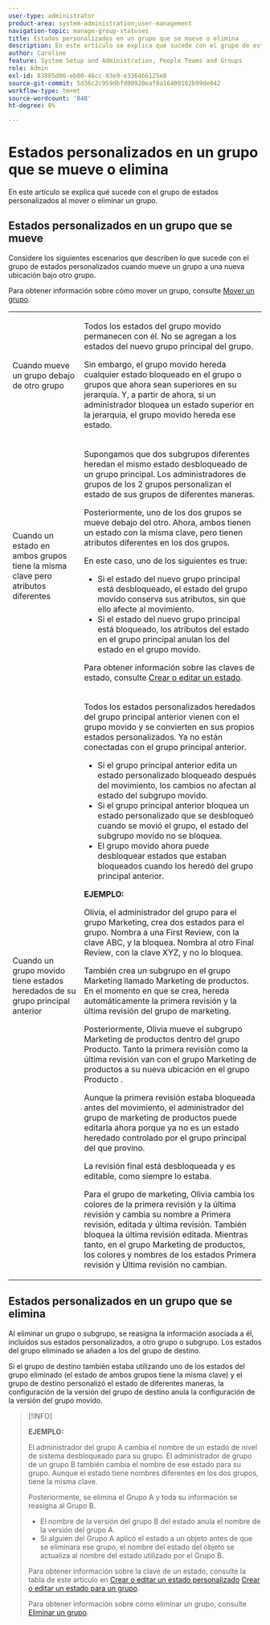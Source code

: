```yaml
---
user-type: administrator
product-area: system-administration;user-management
navigation-topic: manage-group-statuses
title: Estados personalizados en un grupo que se mueve o elimina
description: En este artículo se explica qué sucede con el grupo de estados personalizados al mover o eliminar un grupo.
author: Caroline
feature: System Setup and Administration, People Teams and Groups
role: Admin
exl-id: 83885d86-eb00-46cc-93e9-e3364b6125e8
source-git-commit: 5d36c2c959dbfd00920eaf0a16409102b99de042
workflow-type: tm+mt
source-wordcount: '848'
ht-degree: 0%

---
```


# Estados personalizados en un grupo que se mueve o elimina

En este artículo se explica qué sucede con el grupo de estados personalizados al mover o eliminar un grupo.

## Estados personalizados en un grupo que se mueve

Considere los siguientes escenarios que describen lo que sucede con el grupo de estados personalizados cuando mueve un grupo a una nueva ubicación bajo otro grupo.

Para obtener información sobre cómo mover un grupo, consulte [Mover un grupo](../../../administration-and-setup/manage-groups/create-and-manage-groups/move-a-group.md).

<table style="table-layout:auto"> 
 <col> 
 </col> 
 <col> 
 </col> 
 <tbody> 
  <tr> 
   <td role="rowheader">Cuando mueve un grupo debajo de otro grupo </td> 
   <td> <p>Todos los estados del grupo movido permanecen con él. No se agregan a los estados del nuevo grupo principal del grupo.</p> <p>Sin embargo, el grupo movido hereda cualquier estado bloqueado en el grupo o grupos que ahora sean superiores en su jerarquía. Y, a partir de ahora, si un administrador bloquea un estado superior en la jerarquía, el grupo movido hereda ese estado.</p> </td> 
  </tr> 
  <tr> 
   <td role="rowheader">Cuando un estado en ambos grupos tiene la misma clave pero atributos diferentes</td> 
   <td> <p>Supongamos que dos subgrupos diferentes heredan el mismo estado desbloqueado de un grupo principal. Los administradores de grupos de los 2 grupos personalizan el estado de sus grupos de diferentes maneras.</p> <p>Posteriormente, uno de los dos grupos se mueve debajo del otro. Ahora, ambos tienen un estado con la misma clave, pero tienen atributos diferentes en los dos grupos.</p> <p>En este caso, uno de los siguientes es true:</p> 
    <ul> 
     <li>Si el estado del nuevo grupo principal está desbloqueado, el estado del grupo movido conserva sus atributos, sin que ello afecte al movimiento.</li> 
     <li>Si el estado del nuevo grupo principal está bloqueado, los atributos del estado en el grupo principal anulan los del estado en el grupo movido.</li> 
    </ul> <p>Para obtener información sobre las claves de estado, consulte <a href="../../../administration-and-setup/customize-workfront/creating-custom-status-and-priority-labels/create-or-edit-a-status.md" class="MCXref xref">Crear o editar un estado</a>.</p> </td> 
  </tr> 
  <tr> 
   <td>Cuando un grupo movido tiene estados heredados de su grupo principal anterior </td> 
   <td> <p>Todos los estados personalizados heredados del grupo principal anterior vienen con el grupo movido y se convierten en sus propios estados personalizados. Ya no están conectadas con el grupo principal anterior.</p> 
    <ul> 
     <li>Si el grupo principal anterior edita un estado personalizado bloqueado después del movimiento, los cambios no afectan al estado del subgrupo movido.</li> 
     <li>Si el grupo principal anterior bloquea un estado personalizado que se desbloqueó cuando se movió el grupo, el estado del subgrupo movido no se bloquea.</li> 
     <li>El grupo movido ahora puede desbloquear estados que estaban bloqueados cuando los heredó del grupo principal anterior.</li> 
    </ul> 
     <p><b>EJEMPLO:</b><p> 
     <p>Olivia, el administrador del grupo para el grupo Marketing, crea dos estados para el grupo. Nombra a una First Review, con la clave ABC, y la bloquea. Nombra al otro Final Review, con la clave XYZ, y no lo bloquea.</p> 
     <p>También crea un subgrupo en el grupo Marketing llamado Marketing de productos. En el momento en que se crea, hereda automáticamente la primera revisión y la última revisión del grupo de marketing.</p> 
     <p>Posteriormente, Olivia mueve el subgrupo Marketing de productos dentro del grupo Producto. Tanto la primera revisión como la última revisión van con el grupo Marketing de productos a su nueva ubicación en el grupo Producto .</p> 
     <p>Aunque la primera revisión estaba bloqueada antes del movimiento, el administrador del grupo de marketing de productos puede editarla ahora porque ya no es un estado heredado controlado por el grupo principal del que provino.</p> 
     <p>La revisión final está desbloqueada y es editable, como siempre lo estaba.</p> 
     <p>Para el grupo de marketing, Olivia cambia los colores de la primera revisión y la última revisión y cambia su nombre a Primera revisión, editada y última revisión. También bloquea la última revisión editada. Mientras tanto, en el grupo Marketing de productos, los colores y nombres de los estados Primera revisión y Última revisión no cambian.</p> 
    </div> </td> 
  </tr> 
 </tbody> 
</table>

## Estados personalizados en un grupo que se elimina

Al eliminar un grupo o subgrupo, se reasigna la información asociada a él, incluidos sus estados personalizados, a otro grupo o subgrupo. Los estados del grupo eliminado se añaden a los del grupo de destino.

Si el grupo de destino también estaba utilizando uno de los estados del grupo eliminado (el estado de ambos grupos tiene la misma clave) y el grupo de destino personalizó el estado de diferentes maneras, la configuración de la versión del grupo de destino anula la configuración de la versión del grupo movido.

>[!INFO]
>
>**EJEMPLO:**
>
>El administrador del grupo A cambia el nombre de un estado de nivel de sistema desbloqueado para su grupo. El administrador de grupo de un grupo B también cambia el nombre de ese estado para su grupo. Aunque el estado tiene nombres diferentes en los dos grupos, tiene la misma clave.
>
>Posteriormente, se elimina el Grupo A y toda su información se reasigna al Grupo B.
>
>* El nombre de la versión del grupo B del estado anula el nombre de la versión del grupo A.
>* Si alguien del Grupo A aplicó el estado a un objeto antes de que se eliminara ese grupo, el nombre del estado del objeto se actualiza al nombre del estado utilizado por el Grupo B.
>
>Para obtener información sobre la clave de un estado, consulte la tabla de este artículo en [Crear o editar un estado personalizado](../../../administration-and-setup/customize-workfront/creating-custom-status-and-priority-labels/create-or-edit-a-status.md#create) [Crear o editar un estado para un grupo](../../../administration-and-setup/manage-groups/manage-group-statuses/create-or-edit-a-group-status.md#create).
>
>Para obtener información sobre cómo eliminar un grupo, consulte [Eliminar un grupo](../../../administration-and-setup/manage-groups/create-and-manage-groups/delete-a-group.md).
